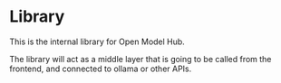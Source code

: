 # Library

This is the internal library for Open Model Hub.

The library will act as a middle layer that is going to be called from
the frontend, and connected to ollama or other APIs.
